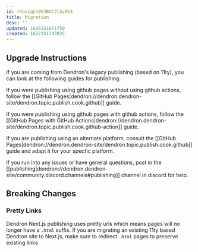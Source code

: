 ```yaml
---
id: rYbs1qLh9VJBXCJlSzMt4
title: Migration
desc: ''
updated: 1645151071750
created: 1632351743935
---
```


## Upgrade Instructions

If you are coming from Dendron's legacy publishing (based on 11ty), you can look at the following guides for publishing.

If you were publishing using github pages without using github actions, follow the [[GitHub Pages|dendron://dendron.dendron-site/dendron.topic.publish.cook.github]] guide.

If you were publishing using github pages with github actions, follow the [[GitHub Pages with GitHub Actions|dendron://dendron.dendron-site/dendron.topic.publish.cook.github-action]] guide.

If you are publishing using an alternate platform, consult the [[GitHub Pages|dendron://dendron.dendron-site/dendron.topic.publish.cook.github]] guide and adapt it for your specfic platform. 

If you run into any issues or have general questions, post in the [[publishing|dendron://dendron.dendron-site/community.discord.channels#publishing]] channel in discord for help. 

## Breaking Changes

### Pretty Links
Dendron Next.js publishing uses pretty urls which means pages will no longer have a `.html` suffix.  If you are migrating an existing 11ty based Dendron site to Next.js, make sure to redirect `.html` pages to preserve existing links
